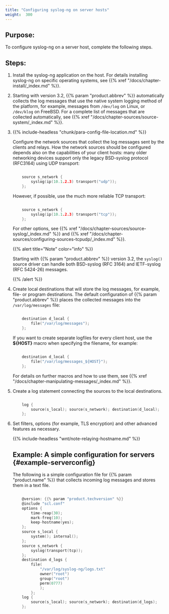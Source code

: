 ```yaml
---
title: "Configuring syslog-ng on server hosts"
weight:  300
---
```

<!-- DISCLAIMER: This file is based on the syslog-ng Open Source Edition documentation https://github.com/balabit/syslog-ng-ose-guides/commit/2f4a52ee61d1ea9ad27cb4f3168b95408fddfdf2 and is used under the terms of The syslog-ng Open Source Edition Documentation License. The file has been modified by Axoflow. -->


## Purpose:

To configure syslog-ng on a server host, complete the following steps.



## Steps:

1.  Install the syslog-ng application on the host. For details installing syslog-ng on specific operating systems, see {{% xref "/docs/chapter-install/_index.md" %}}.

2.  Starting with version 3.2, {{% param "product.abbrev" %}} automatically collects the log messages that use the native system logging method of the platform, for example, messages from `/dev/log` on Linux, or `/dev/klog` on FreeBSD. For a complete list of messages that are collected automatically, see {{% xref "/docs/chapter-sources/source-system/_index.md" %}}.

3.  {{% include-headless "chunk/para-config-file-location.md" %}}
    
    Configure the network sources that collect the log messages sent by the clients and relays. How the network sources should be configured depends also on the capabilities of your client hosts: many older networking devices support only the legacy BSD-syslog protocol (RFC3164) using UDP transport:
    
    ```c
    
        source s_network {
            syslog(ip(10.1.2.3) transport("udp"));
        };
    
    ```
    
    However, if possible, use the much more reliable TCP transport:
    
    ```c
    
        source s_network {
            syslog(ip(10.1.2.3) transport("tcp"));
        };
    
    ```
    
    For other options, see {{% xref "/docs/chapter-sources/source-syslog/_index.md" %}} and {{% xref "/docs/chapter-sources/configuring-sources-tcpudp/_index.md" %}}.
    
    {{% alert title="Note" color="info" %}}
    
    Starting with {{% param "product.abbrev" %}} version 3.2, the `syslog()` source driver can handle both BSD-syslog (RFC 3164) and IETF-syslog (RFC 5424-26) messages.
    
    {{% /alert %}}

4.  Create local destinations that will store the log messages, for example, file- or program destinations. The default configuration of {{% param "product.abbrev" %}} places the collected messages into the `/var/log/messages` file:
    
    ```c
    
        destination d_local {
            file("/var/log/messages");
        };
    
    ```
    
    If you want to create separate logfiles for every client host, use the **${HOST}** macro when specifying the filename, for example:
    
    ```c
    
        destination d_local {
            file("/var/log/messages_${HOST}");
        };
    
    ```
    
    For details on further macros and how to use them, see {{% xref "/docs/chapter-manipulating-messages/_index.md" %}}.

5.  Create a log statement connecting the sources to the local destinations.
    
    ```c
    
        log {
            source(s_local); source(s_network); destination(d_local);
        };
    
    ```

6.  Set filters, options (for example, TLS encryption) and other advanced features as necessary.
    
    {{% include-headless "wnt/note-relaying-hostname.md" %}}
    
    
    ## Example: A simple configuration for servers {#example-serverconfig}
    
    The following is a simple configuration file for {{% param "product.name" %}} that collects incoming log messages and stores them in a text file.
    
    ```c
    
        @version: {{% param "product.techversion" %}}
        @include "scl.conf"
        options {
            time-reap(30);
            mark-freq(10);
            keep-hostname(yes);
        };
        source s_local {
            system(); internal();
        };
        source s_network {
            syslog(transport(tcp));
        };
        destination d_logs {
            file(
                "/var/log/syslog-ng/logs.txt"
                owner("root")
                group("root")
                perm(0777)
                );
            };
        log {
            source(s_local); source(s_network); destination(d_logs);
        };
    
    ```
    

